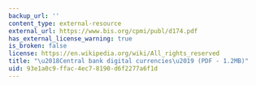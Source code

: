 ```yaml
---
backup_url: ''
content_type: external-resource
external_url: https://www.bis.org/cpmi/publ/d174.pdf
has_external_license_warning: true
is_broken: false
license: https://en.wikipedia.org/wiki/All_rights_reserved
title: "\u2018Central bank digital currencies\u2019 (PDF - 1.2MB)"
uid: 93e1a0c9-ffac-4ec7-8190-d6f2277a6f1d
---
```

